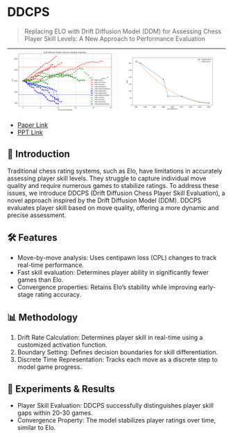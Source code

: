 # DDCPS
> Replacing ELO with Drift Diffusion Model (DDM) for Assessing Chess Player Skill Levels: A New Approach to Performance Evaluation

| <img src="images/trajectory_plot.png" alt="Decision Variable Trajectory"/> | <img src="images/CPL.png" alt="ACPL-ELO Relation" /> |
|-----------------------|-----------------------|

- [Paper Link](https://drive.google.com/file/d/1qcJ-prNWYDrhVCFYFwvE_UV9Ss8aO8ud/view?usp=share_link)
- [PPT Link](https://drive.google.com/file/d/10ZtqFUwQrMuSiCWZE-gfPJPTMZUaeQlJ/view?usp=share_link)

## 📜 Introduction

Traditional chess rating systems, such as Elo, have limitations in accurately assessing player skill levels. They struggle to capture individual move quality and require numerous games to stabilize ratings. To address these issues, we introduce DDCPS (Drift Diffusion Chess Player Skill Evaluation), a novel approach inspired by the Drift Diffusion Model (DDM). DDCPS evaluates player skill based on move quality, offering a more dynamic and precise assessment.

## 🛠️ Features

- Move-by-move analysis: Uses centipawn loss (CPL) changes to track real-time performance.
- Fast skill evaluation: Determines player ability in significantly fewer games than Elo.
- Convergence properties: Retains Elo’s stability while improving early-stage rating accuracy.

## 📊 Methodology

1. Drift Rate Calculation: Determines player skill in real-time using a customized activation function.
2. Boundary Setting: Defines decision boundaries for skill differentiation.
3. Discrete Time Representation: Tracks each move as a discrete step to model game progress.

## 🔬 Experiments & Results

- Player Skill Evaluation: DDCPS successfully distinguishes player skill gaps within 20-30 games.
- Convergence Property: The model stabilizes player ratings over time, similar to Elo.
